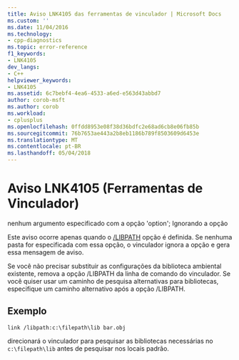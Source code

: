 ```yaml
---
title: Aviso LNK4105 das ferramentas de vinculador | Microsoft Docs
ms.custom: ''
ms.date: 11/04/2016
ms.technology:
- cpp-diagnostics
ms.topic: error-reference
f1_keywords:
- LNK4105
dev_langs:
- C++
helpviewer_keywords:
- LNK4105
ms.assetid: 6c7bebf4-4ea6-4533-a6ed-e563d43abbd7
author: corob-msft
ms.author: corob
ms.workload:
- cplusplus
ms.openlocfilehash: 0ffdd8953e08f38d36bdfc2e68ad6cb8e06fb85b
ms.sourcegitcommit: 76b7653ae443a2b8eb1186b789f8503609d6453e
ms.translationtype: MT
ms.contentlocale: pt-BR
ms.lasthandoff: 05/04/2018
---
```

# <a name="linker-tools-warning-lnk4105"></a>Aviso LNK4105 (Ferramentas de Vinculador)
nenhum argumento especificado com a opção 'option'; Ignorando a opção  
  
 Este aviso ocorre apenas quando o [/LIBPATH](../../build/reference/libpath-additional-libpath.md) opção é definida. Se nenhuma pasta for especificada com essa opção, o vinculador ignora a opção e gera essa mensagem de aviso.  
  
 Se você não precisar substituir as configurações da biblioteca ambiental existente, remova a opção /LIBPATH da linha de comando do vinculador. Se você quiser usar um caminho de pesquisa alternativas para bibliotecas, especifique um caminho alternativo após a opção /LIBPATH.  
  
## <a name="example"></a>Exemplo  
  
```  
link /libpath:c:\filepath\lib bar.obj  
```  
  
 direcionará o vinculador para pesquisar as bibliotecas necessárias no `c:\filepath\lib` antes de pesquisar nos locais padrão.